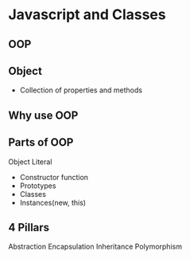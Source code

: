 # Javascript and Classes

## OOP

## Object
- Collection of properties and methods

## Why use OOP

## Parts of OOP
Object Literal

- Constructor function
- Prototypes
- Classes
- Instances(new, this)

## 4 Pillars
Abstraction
Encapsulation
Inheritance
Polymorphism 
